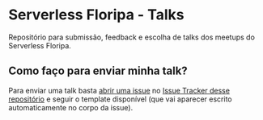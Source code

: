 # Serverless Floripa - Talks

Repositório para submissão, feedback e escolha de talks dos meetups do Serverless Floripa.

## Como faço para enviar minha talk?

Para enviar uma talk basta [abrir uma issue](https://github.com/serverlessflorippa/talks/issues/new) no [Issue Tracker desse repositório](https://github.com/serverlessfloripa/talks/issues) e seguir o template disponível (que vai aparecer escrito automaticamente no corpo da issue).
